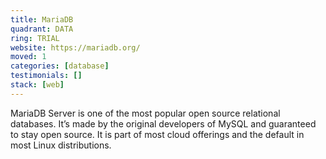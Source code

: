 ```yaml
---
title: MariaDB
quadrant: DATA
ring: TRIAL
website: https://mariadb.org/
moved: 1
categories: [database]
testimonials: []
stack: [web]
---
```


MariaDB Server is one of the most popular open source relational databases. It’s made by the original developers of MySQL and guaranteed to stay open source. It is part of most cloud offerings and the default in most Linux distributions.
